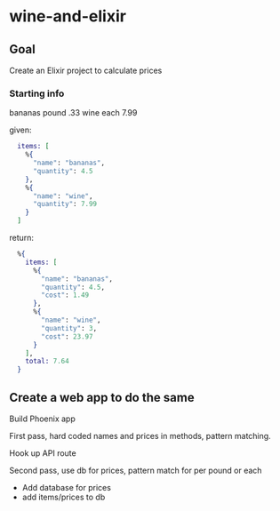 # wine-and-elixir

## Goal

Create an Elixir project to calculate prices

### Starting info

bananas pound .33
wine each  7.99

given:

``` elixir
  items: [
    %{
      "name": "bananas",
      "quantity": 4.5
    },
    %{
      "name": "wine",
      "quantity": 7.99
    }
  ]
```

return:

``` elixir
  %{
    items: [
      %{
        "name": "bananas",
        "quantity": 4.5,
        "cost": 1.49
      },
      %{
        "name": "wine",
        "quantity": 3,
        "cost": 23.97
      }
    ],
    total: 7.64
  }
```

## Create a web app to do the same

Build Phoenix app

First pass, hard coded names and prices in methods, pattern matching.

Hook up API route

Second pass, use db for prices, pattern match for per pound or each

* Add database for prices
* add items/prices to db


